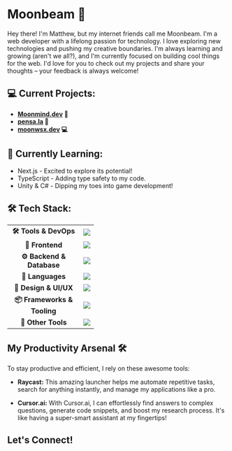 # Moonbeam 🚀

Hey there! I'm Matthew, but my internet friends call me Moonbeam. I'm a web developer with a lifelong passion for technology. I love exploring new technologies and pushing my creative boundaries. I'm always learning and growing (aren't we all?), and I'm currently focused on building cool things for the web. I'd love for you to check out my projects and share your thoughts – your feedback is always welcome!

## 💻 Current Projects:

* **[Moonmind.dev](https://www.moonmind.dev) 🚀**
* **[pensa.la](https://www.pensa.la) 💌**
* **[moonwsx.dev](https://www.moonbeamws.dev) 💻**


## 🌱 Currently Learning:

* Next.js -  Excited to explore its potential!
* TypeScript -  Adding type safety to my code.
* Unity & C# - Dipping my toes into game development!

## 🛠️ Tech Stack:

<table align="center">
  <tr>
    <td align="center" width="150"><strong>🛠 Tools & DevOps</strong></td>
    <td align="center"><img src="https://skillicons.dev/icons?i=git,vercel,npm" /></td>
  </tr>
  <tr>
    <td align="center" width="150"><strong>📱 Frontend</strong></td>
    <td align="center"><img src="https://skillicons.dev/icons?i=nextjs,react,tailwind,vite" /></td>
  </tr>
  <tr>
    <td align="center" width="150"><strong>⚙️ Backend & Database</strong></td>
    <td align="center"><img src="https://skillicons.dev/icons?i=supabase,firebase" /></td>
  </tr>
  <tr>
    <td align="center" width="150"><strong>💾 Languages</strong></td>
    <td align="center"><img src="https://skillicons.dev/icons?i=ts,js,cs" /></td>
  </tr>
  <tr>
    <td align="center" width="150"><strong>🎨 Design & UI/UX</strong></td>
    <td align="center"><img src="https://skillicons.dev/icons?i=figma" /></td>
  </tr>
  <tr>
    <td align="center" width="150"><strong>📦 Frameworks & Tooling</strong></td>
    <td align="center"><img src="https://skillicons.dev/icons?i=electron,unity" /></td>
  </tr>
  <tr>
    <td align="center" width="150"><strong>🔗 Other Tools</strong></td>
    <td align="center"><img src="https://skillicons.dev/icons?i=apple,discord" /></td>
  </tr>
</table>


## My Productivity Arsenal 🛠️

To stay productive and efficient, I rely on these awesome tools:

* **Raycast:** This amazing launcher helps me automate repetitive tasks, search for anything instantly, and manage my applications like a pro.

* **Cursor.ai:** With Cursor.ai, I can effortlessly find answers to complex questions, generate code snippets, and boost my research process. It's like having a super-smart assistant at my fingertips!

## Let's Connect!
